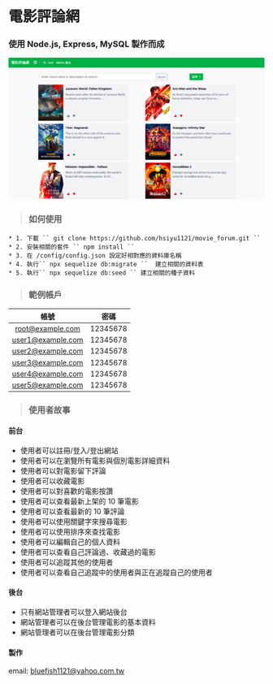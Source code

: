 # 電影評論網
### 使用 Node.js, Express, MySQL 製作而成

![畫面呈現](/movie_forum.png)

   > ### 如何使用 ###
    * 1. 下載 `` git clone https://github.com/hsiyu1121/movie_forum.git ``
    * 2. 安裝相關的套件 `` npm install ``
    * 3. 在 /config/config.json 設定好相對應的資料庫名稱
    * 4. 執行`` npx sequelize db:migrate ``  建立相關的資料表
    * 5. 執行`` npx sequelize db:seed `` 建立相關的種子資料
 
  > ### 範例帳戶 ###
  > 
  |    帳號            |      密碼     |
  | :---------------: |   :---------: |
  | root@example.com  |   12345678    |
  | user1@example.com |   12345678    |
  | user2@example.com |   12345678    |
  | user3@example.com |   12345678    |
  | user4@example.com |   12345678    |
  | user5@example.com |   12345678    |


> ### 使用者故事 ### 
#### 前台 ####
 
* 使用者可以註冊/登入/登出網站
* 使用者可以在瀏覽所有電影與個別電影詳細資料
* 使用者可以對電影留下評論
* 使用者可以收藏電影
* 使用者可以對喜歡的電影按讚
* 使用者可以查看最新上架的 10 筆電影
* 使用者可以查看最新的 10 筆評論
* 使用者可以使用關鍵字來搜尋電影
* 使用者可以使用排序來查找電影
* 使用者可以編輯自己的個人資料
* 使用者可以查看自己評論過、收藏過的電影
* 使用者可以追蹤其他的使用者
* 使用者可以查看自己追蹤中的使用者與正在追蹤自己的使用者

 #### 後台 ####

* 只有網站管理者可以登入網站後台
* 網站管理者可以在後台管理電影的基本資料
* 網站管理者可以在後台管理電影分類

#### 製作 ####
email: bluefish1121@yahoo.com.tw
 